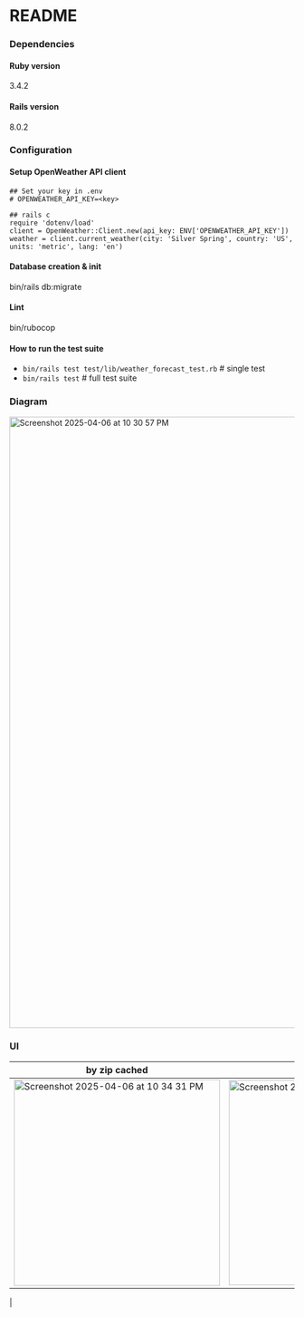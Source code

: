 # README

### Dependencies

#### Ruby version
3.4.2

#### Rails version
8.0.2

### Configuration

#### Setup OpenWeather API client
```
## Set your key in .env
# OPENWEATHER_API_KEY=<key>

## rails c
require 'dotenv/load'
client = OpenWeather::Client.new(api_key: ENV['OPENWEATHER_API_KEY'])
weather = client.current_weather(city: 'Silver Spring', country: 'US', units: 'metric', lang: 'en')
```

#### Database creation & init
bin/rails db:migrate

#### Lint
bin/rubocop

#### How to run the test suite
- `bin/rails test test/lib/weather_forecast_test.rb` # single test
- `bin/rails test` # full test suite

### Diagram
<img width="1079" alt="Screenshot 2025-04-06 at 10 30 57 PM" src="https://github.com/user-attachments/assets/0b211849-c000-482a-ba7c-bb0cb8ebdca6" />

### UI

| by zip cached | by city |
| --- | --- |
| <img width="364" alt="Screenshot 2025-04-06 at 10 34 31 PM" src="https://github.com/user-attachments/assets/fc078f92-e925-41ce-b37c-0b70f9db5eb3" /> | <img width="362" alt="Screenshot 2025-04-06 at 10 28 04 PM" src="https://github.com/user-attachments/assets/989fa5dc-335e-4577-a41e-07b7df52718f" />
 |

